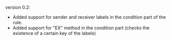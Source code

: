 version 0.2:
- Added support for sender and receiver labels in the condition part of the rule.
- Added support for "EX" method in the condition part (checks the existence of a certain key of the labels)
